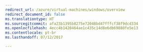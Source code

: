 ```yaml
---
redirect_url: /azure/virtual-machines/windows/overview
redirect_document_id: false
ms.translationtype: HT
ms.sourcegitcommit: afa23b1395b8275e72048bd47fffcf38f9dcd334
ms.openlocfilehash: 4ecc4b1420464ae1c435c14d8e6db69880fe5e13
ms.contentlocale: pt-br
ms.lasthandoff: 07/12/2017

---
```


